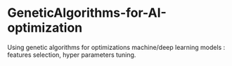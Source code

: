 # GeneticAlgorithms-for-AI-optimization
Using genetic algorithms for optimizations machine/deep learning models : features selection, hyper parameters tuning.
